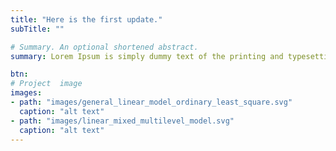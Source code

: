 ```yaml
---
title: "Here is the first update."
subTitle: ""

# Summary. An optional shortened abstract.
summary: Lorem Ipsum is simply dummy text of the printing and typesetting industry. Lorem Ipsum has been the industry's standard dummy text ever since the 1500s, when an unknown printer took a galley of type and scrambled it to make a type specimen book. It has survived not only five centuries, but also the leap into electronic typesetting, remaining essentially unchanged. It was popularised in the 1960s with the release of Letraset sheets containing Lorem Ipsum passages, and more recently with desktop publishing software like Aldus PageMaker including versions of Lorem Ipsum. 

btn:
# Project  image 
images:
- path: "images/general_linear_model_ordinary_least_square.svg"
  caption: "alt text"
- path: "images/linear_mixed_multilevel_model.svg"
  caption: "alt text"
---
```

